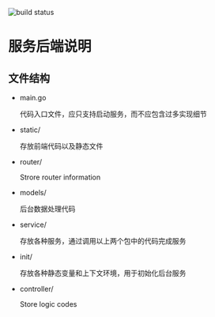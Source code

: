 ![build status](https://travis-ci.org/sysu-go-online/service-end.svg?branch=master)
# 服务后端说明

## 文件结构

- main.go

    代码入口文件，应只支持启动服务，而不应包含过多实现细节

- static/

    存放前端代码以及静态文件

- router/

    Strore router information

- models/

    后台数据处理代码

- service/

    存放各种服务，通过调用以上两个包中的代码完成服务

- init/

    存放各种静态变量和上下文环境，用于初始化后台服务

- controller/

    Store logic codes
